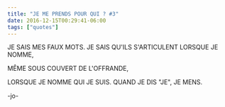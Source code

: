 ```yaml
---
title: "JE ME PRENDS POUR QUI ? #3"
date: 2016-12-15T00:29:41-06:00
tags: ["quotes"]
---
```



JE SAIS MES FAUX MOTS.
JE SAIS QU'ILS S'ARTICULENT LORSQUE JE NOMME,

MÊME SOUS COUVERT DE L'OFFRANDE,

LORSQUE JE NOMME QUI JE SUIS.
QUAND JE DIS "JE", JE MENS.

-jo-
